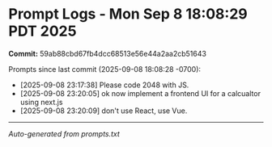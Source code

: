 # Prompt Logs - Mon Sep  8 18:08:29 PDT 2025
**Commit:** 59ab88cbd67fb4dcc68513e56e44a2aa2cb51643

Prompts since last commit (2025-09-08 18:08:28 -0700):

- [2025-09-08 23:17:38] Please code 2048 with JS.
- [2025-09-08 23:20:05] ok now implement a frontend UI for a calcualtor using next.js
- [2025-09-08 23:20:09] don't use React, use Vue.

---
*Auto-generated from prompts.txt*
